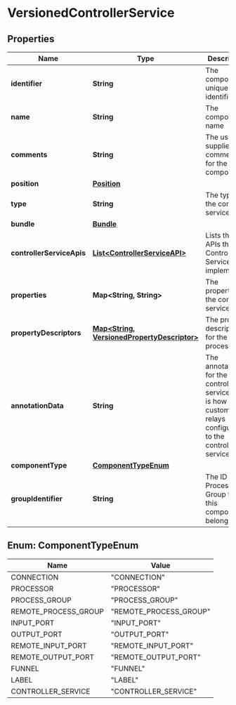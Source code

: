 

# VersionedControllerService

## Properties

Name | Type | Description | Notes
------------ | ------------- | ------------- | -------------
**identifier** | **String** | The component&#39;s unique identifier |  [optional]
**name** | **String** | The component&#39;s name |  [optional]
**comments** | **String** | The user-supplied comments for the component |  [optional]
**position** | [**Position**](Position.md) |  |  [optional]
**type** | **String** | The type of the controller service. |  [optional]
**bundle** | [**Bundle**](Bundle.md) |  |  [optional]
**controllerServiceApis** | [**List&lt;ControllerServiceAPI&gt;**](ControllerServiceAPI.md) | Lists the APIs this Controller Service implements. |  [optional]
**properties** | **Map&lt;String, String&gt;** | The properties of the controller service. |  [optional]
**propertyDescriptors** | [**Map&lt;String, VersionedPropertyDescriptor&gt;**](VersionedPropertyDescriptor.md) | The property descriptors for the processor. |  [optional]
**annotationData** | **String** | The annotation for the controller service. This is how the custom UI relays configuration to the controller service. |  [optional]
**componentType** | [**ComponentTypeEnum**](#ComponentTypeEnum) |  |  [optional]
**groupIdentifier** | **String** | The ID of the Process Group that this component belongs to |  [optional]



## Enum: ComponentTypeEnum

Name | Value
---- | -----
CONNECTION | &quot;CONNECTION&quot;
PROCESSOR | &quot;PROCESSOR&quot;
PROCESS_GROUP | &quot;PROCESS_GROUP&quot;
REMOTE_PROCESS_GROUP | &quot;REMOTE_PROCESS_GROUP&quot;
INPUT_PORT | &quot;INPUT_PORT&quot;
OUTPUT_PORT | &quot;OUTPUT_PORT&quot;
REMOTE_INPUT_PORT | &quot;REMOTE_INPUT_PORT&quot;
REMOTE_OUTPUT_PORT | &quot;REMOTE_OUTPUT_PORT&quot;
FUNNEL | &quot;FUNNEL&quot;
LABEL | &quot;LABEL&quot;
CONTROLLER_SERVICE | &quot;CONTROLLER_SERVICE&quot;



